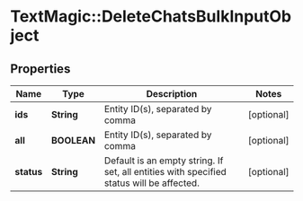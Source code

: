 # TextMagic::DeleteChatsBulkInputObject

## Properties
Name | Type | Description | Notes
------------ | ------------- | ------------- | -------------
**ids** | **String** | Entity ID(s), separated by comma | [optional] 
**all** | **BOOLEAN** | Entity ID(s), separated by comma | [optional] 
**status** | **String** | Default is an empty string. If set, all entities with specified status will be affected. | [optional] 


